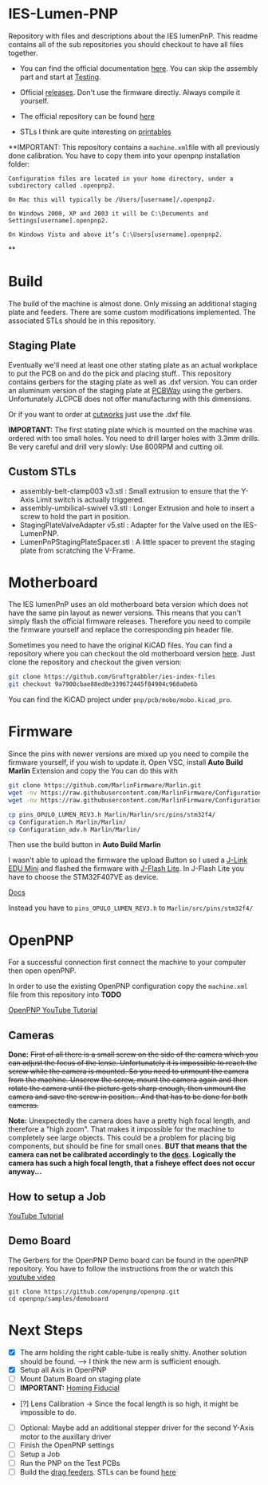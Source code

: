 # IES-Lumen-PNP

Repository with files and descriptions about the IES lumenPnP.
This readme contains all of the sub repositories you should checkout to have all files together.

- You can find the official documentation [here](https://docs.opulo.io). You can skip the assembly part and start at [Testing](https://docs.opulo.io/docs/testing/).

- Official [releases](https://github.com/opulo-inc/lumenpnp/releases). Don't use the firmware directly. Always compile it yourself.

- The official repository can be found [here](https://github.com/opulo-inc/lumenpnp.git)

- STLs I think are quite interesting on [printables](https://www.printables.com/social/127530-gruftgrabbler/collections/229786)

**IMPORTANT: This repository contains a `machine.xml`file with all previously done calibration. You have to copy them into your openpnp installation folder:

```
Configuration files are located in your home directory, under a subdirectory called .openpnp2.

On Mac this will typically be /Users/[username]/.openpnp2.

On Windows 2000, XP and 2003 it will be C:\Documents and Settings[username].openpnp2.

On Windows Vista and above it’s C:\Users[username].openpnp2.
```
**
# Build
The build of the machine is almost done. Only missing an additional staging plate and feeders. There are some custom modifications implemented. The associated STLs should be in this repository.

## Staging Plate

Eventually we'll need at least one other stating plate as an actual workplace to put the PCB on and do the pick and placing stuff..
This repository contains gerbers for the staging plate as well as .dxf version.
You can order an aluminum version of the staging plate at [PCBWay](https://www.pcbway.com) using the gerbers. Unfortunately JLCPCB does not offer manufacturing with this dimensions.

Or if you want to order at [cutworks](https://www.cutworks.com/en/) just use the .dxf file.

**IMPORTANT:** The first stating plate which is mounted on the machine was ordered with too small holes. You need to drill larger holes with 3.3mm drills. Be very careful and drill very slowly: Use 800RPM and cutting oil.

## Custom STLs
- assembly-belt-clamp003 v3.stl : Small extrusion to ensure that the Y-Axis Limit switch is actually triggered.
- assembly-umbilical-swivel v3.stl : Longer Extrusion and hole to insert a screw to hold the part in position.
- StagingPlateValveAdapter v5.stl : Adapter for the Valve used on the IES-LumenPNP.
- LumenPnPStagingPlateSpacer.stl : A little spacer to prevent the staging plate from scratching the V-Frame.

# Motherboard
The IES lumenPnP uses an old motherboard beta version which does not have the same pin layout as newer versions. This means that you can't simply flash the official firmware releases. Therefore you need to compile the firmware yourself and replace the corresponding pin header file.

Sometimes you need to have the original KiCAD files.
You can find a repository where you can checkout the old motherboard version [here](https://github.com/Gruftgrabbler/ies-index-files). Just clone the repository and checkout the given version:

```sh
git clone https://github.com/Gruftgrabbler/ies-index-files
git checkout 9a7900cbae88ed8e339672445f84904c968a0e6b
``` 

You can find the KiCAD project under `pnp/pcb/mobo/mobo.kicad_pro`.

# Firmware

Since the pins with newer versions are mixed up you need to compile the firmware yourself, if you wish to update it.
Open VSC, install **Auto Build Marlin** Extension and copy the 
You can do this with 

```sh
git clone https://github.com/MarlinFirmware/Marlin.git
wget -nv https://raw.githubusercontent.com/MarlinFirmware/Configurations/bugfix-2.1.x/config/examples/Opulo/Lumen_REV3/Configuration.h
wget -nv https://raw.githubusercontent.com/MarlinFirmware/Configurations/bugfix-2.1.x/config/examples/Opulo/Lumen_REV3/Configuration_adv.h

cp pins_OPULO_LUMEN_REV3.h Marlin/Marlin/src/pins/stm32f4/
cp Configuration.h Marlin/Marlin/
cp Configuration_adv.h Marlin/Marlin/
```

Then use the build button in **Auto Build Marlin**

I wasn't able to upload the firmware the upload Button so I used a [J-Link EDU Mini](https://www.segger.com/products/debug-probes/j-link/models/j-link-edu-mini/) and flashed the firmware with [J-Flash Lite](https://wiki.segger.com/J-Flash_Lite).
In J-Flash Lite you have to choose the STM32F407VE as device. 


[Docs](https://docs.opulo.io/docs/motherboard/update-firmware/)


Instead you have to `pins_OPULO_LUMEN_REV3.h` to `Marlin/src/pins/stm32f4/`


# OpenPNP
For a successful connection first connect the machine to your computer then open openPNP.

In order to use the existing OpenPNP configuration copy the `machine.xml` file from this repository into **TODO**

[OpenPNP YouTube Tutorial](https://www.youtube.com/watch?v=vuFalyzcCZA)

## Cameras

**Done:** ~~First of all there is a small screw on the side of the camera which you can adjust the focus of the lense. Unfortunately it is impossible to reach the screw while the camera is mounted. So you need to unmount the camera from the machine. Unscrew the screw, mount the camera again and then rotate the camera until the picture gets sharp enough, then unmount the camera and save the screw in position.. And that has to be done for both cameras.~~

**Note:** 
Unexpectedly the camera does have a pretty high focal length, and therefore a "high zoom". That makes it impossible for the machine to completely see large objects. This could be a problem for placing big components, but should be fine for small ones. **BUT that means that the camera can not be calibrated accordingly to the [docs](https://docs.opulo.io/openpnp/calibration/camera-fisheye-cal/). Logically the camera has such a high focal length, that a fisheye effect does not occur anyway...**

## How to setup a Job

[YouTube Tutorial](https://www.youtube.com/watch?v=75hHtclelN4)

## Demo Board

The Gerbers for the OpenPNP Demo board can be found in the openPNP repository. You have to follow the instructions from the []() or watch this [youtube video](https://www.youtube.com/watch?v=75hHtclelN4)

```
git clone https://github.com/openpnp/openpnp.git
cd openpnp/samples/demoboard
```

# Next Steps

- [x] The arm holding the right cable-tube is really shitty. Another solution should be found. --> I think the new arm is sufficient enough.
- [x] Setup all Axis in OpenPNP
- [ ] Mount Datum Board on staging plate 
- [ ] **IMPORTANT:** [Homing Fiducial](https://docs.opulo.io/openpnp/calibration/homing-fiducial/) 
- [?] Lens Calibration -> Since the focal length is so high, it might be impossible to do.
- [ ] Optional: Maybe add an additional stepper driver for the second Y-Axis motor to the auxillary driver
- [ ] Finish the OpenPNP settings
- [ ] Setup a Job
- [ ] Run the PNP on the Test PCBs
- [ ] Build the [drag feeders](https://www.youtube.com/watch?v=Gm1oQjoRitc). STLs can be found [here](https://www.printables.com/model/221378-lumen-pnp-passive-drag-feeder)
